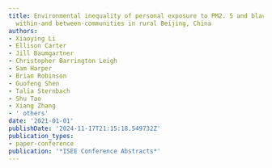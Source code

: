 ```yaml
---
title: Environmental inequality of personal exposure to PM2. 5 and black carbon (BC)
  within-and between-communities in rural Beijing, China
authors:
- Xiaoying Li
- Ellison Carter
- Jill Baumgartner
- Christopher Barrington Leigh
- Sam Harper
- Brian Robinson
- Guofeng Shen
- Talia Sternbach
- Shu Tao
- Xiang Zhang
- ' others'
date: '2021-01-01'
publishDate: '2024-11-17T21:15:18.549732Z'
publication_types:
- paper-conference
publication: '*ISEE Conference Abstracts*'
---
```

